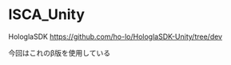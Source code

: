 # ISCA_Unity
  HologlaSDK https://github.com/ho-lo/HologlaSDK-Unity/tree/dev
  
  
  今回はこれのβ版を使用している
